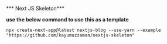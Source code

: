 *** Next JS Skeleton***

**use the below command to use this as a template**
```
npx create-next-app@latest nextjs-blog --use-yarn --example "https://github.com/kayumuzzaman/nextjs-skeleton"
```
